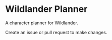 # Wildlander Planner
A character planner for Wildlander.

Create an issue or pull request to make changes.
